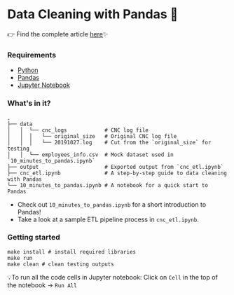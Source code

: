 # Data Cleaning with Pandas 🐼

👉 Find the complete article [here](https://hackmd.io/rtqPSY22Tha3PE0VDAjiYQ?both)✨

### Requirements

- [Python](https://www.python.org/)
- [Pandas](https://pandas.pydata.org/docs/index.html)
- [Jupyter Notebook](https://jupyter.org/)

### What's in it?

```
.
├── data
│   │  └── cnc_logs            # CNC log file
│   │  │   └── original_size   # Original CNC log file
│   │  │   └── 20191027.log    # Cut from the `original_size` for testing
│   │  └── employees_info.csv  # Mock dataset used in `10_minutes_to_pandas.ipynb`
├── output                     # Exported output from `cnc_etl.ipynb`
├── cnc_etl.ipynb              # A step-by-step guide to data cleaning with Pandas
└── 10_minutes_to_pandas.ipynb # A notebook for a quick start to Pandas
```

- Check out `10_minutes_to_pandas.ipynb` for a short introduction to Pandas!
- Take a look at a sample ETL pipeline process in `cnc_etl.ipynb`.

### Getting started

```
make install # install required libraries
make run
make clean # clean testing outputs
```

💡To run all the code cells in Jupyter notebook:
Click on `Cell` in the top of the notebook → `Run All`
